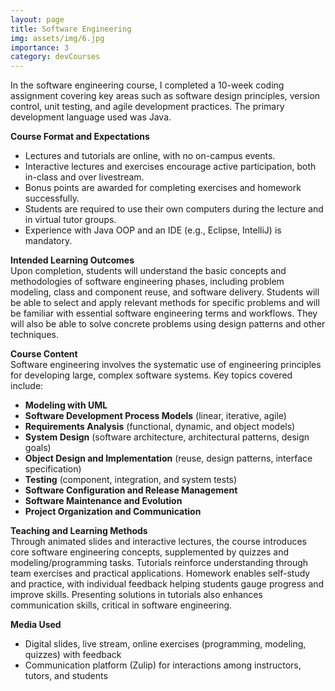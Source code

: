 ```yaml
---
layout: page
title: Software Engineering
img: assets/img/6.jpg
importance: 3
category: devCourses
---
```


In the software engineering course, I completed a 10-week coding assignment covering key areas such as software design principles, version control, unit testing, and agile development practices. The primary development language used was Java.

**Course Format and Expectations**  
- Lectures and tutorials are online, with no on-campus events.
- Interactive lectures and exercises encourage active participation, both in-class and over livestream.
- Bonus points are awarded for completing exercises and homework successfully.
- Students are required to use their own computers during the lecture and in virtual tutor groups.
- Experience with Java OOP and an IDE (e.g., Eclipse, IntelliJ) is mandatory.

**Intended Learning Outcomes**  
Upon completion, students will understand the basic concepts and methodologies of software engineering phases, including problem modeling, class and component reuse, and software delivery. Students will be able to select and apply relevant methods for specific problems and will be familiar with essential software engineering terms and workflows. They will also be able to solve concrete problems using design patterns and other techniques.

**Course Content**  
Software engineering involves the systematic use of engineering principles for developing large, complex software systems. Key topics covered include:

- **Modeling with UML**
- **Software Development Process Models** (linear, iterative, agile)
- **Requirements Analysis** (functional, dynamic, and object models)
- **System Design** (software architecture, architectural patterns, design goals)
- **Object Design and Implementation** (reuse, design patterns, interface specification)
- **Testing** (component, integration, and system tests)
- **Software Configuration and Release Management**
- **Software Maintenance and Evolution**
- **Project Organization and Communication**

**Teaching and Learning Methods**  
Through animated slides and interactive lectures, the course introduces core software engineering concepts, supplemented by quizzes and modeling/programming tasks. Tutorials reinforce understanding through team exercises and practical applications. Homework enables self-study and practice, with individual feedback helping students gauge progress and improve skills. Presenting solutions in tutorials also enhances communication skills, critical in software engineering.

**Media Used**  
- Digital slides, live stream, online exercises (programming, modeling, quizzes) with feedback
- Communication platform (Zulip) for interactions among instructors, tutors, and students






